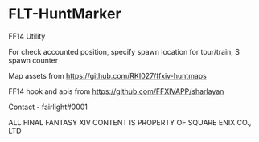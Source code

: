 # FLT-HuntMarker

FF14 Utility

For check accounted position, specify spawn location for tour/train, S spawn counter


Map assets from https://github.com/RKI027/ffxiv-huntmaps

FF14 hook and apis from https://github.com/FFXIVAPP/sharlayan

Contact - fairlight#0001


ALL FINAL FANTASY XIV CONTENT IS PROPERTY OF SQUARE ENIX CO., LTD
